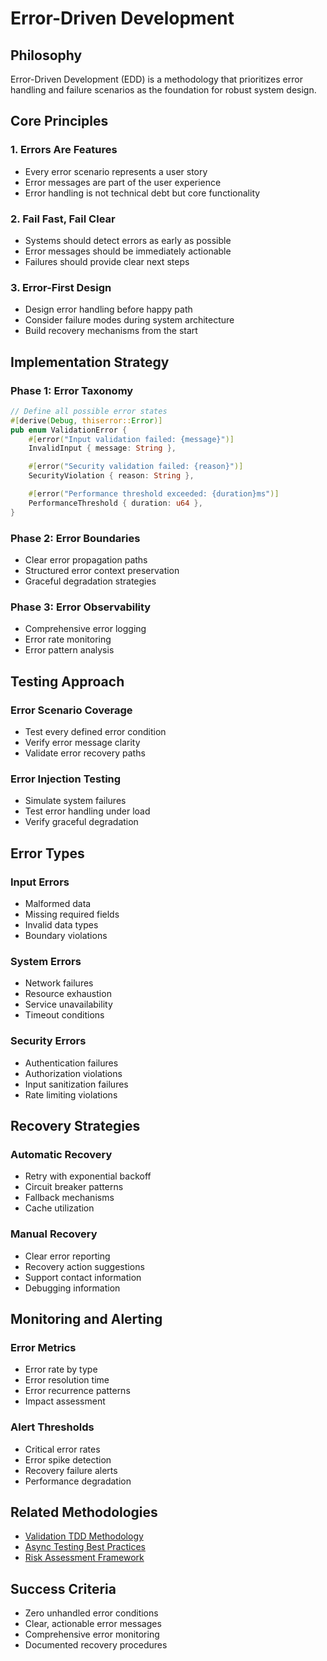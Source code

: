 # Error-Driven Development

## Philosophy

Error-Driven Development (EDD) is a methodology that prioritizes error handling and failure scenarios as the foundation for robust system design.

## Core Principles

### 1. Errors Are Features
- Every error scenario represents a user story
- Error messages are part of the user experience
- Error handling is not technical debt but core functionality

### 2. Fail Fast, Fail Clear
- Systems should detect errors as early as possible
- Error messages should be immediately actionable
- Failures should provide clear next steps

### 3. Error-First Design
- Design error handling before happy path
- Consider failure modes during system architecture
- Build recovery mechanisms from the start

## Implementation Strategy

### Phase 1: Error Taxonomy
```rust
// Define all possible error states
#[derive(Debug, thiserror::Error)]
pub enum ValidationError {
    #[error("Input validation failed: {message}")]
    InvalidInput { message: String },

    #[error("Security validation failed: {reason}")]
    SecurityViolation { reason: String },

    #[error("Performance threshold exceeded: {duration}ms")]
    PerformanceThreshold { duration: u64 },
}
```

### Phase 2: Error Boundaries
- Clear error propagation paths
- Structured error context preservation
- Graceful degradation strategies

### Phase 3: Error Observability
- Comprehensive error logging
- Error rate monitoring
- Error pattern analysis

## Testing Approach

### Error Scenario Coverage
- Test every defined error condition
- Verify error message clarity
- Validate error recovery paths

### Error Injection Testing
- Simulate system failures
- Test error handling under load
- Verify graceful degradation

## Error Types

### Input Errors
- Malformed data
- Missing required fields
- Invalid data types
- Boundary violations

### System Errors
- Network failures
- Resource exhaustion
- Service unavailability
- Timeout conditions

### Security Errors
- Authentication failures
- Authorization violations
- Input sanitization failures
- Rate limiting violations

## Recovery Strategies

### Automatic Recovery
- Retry with exponential backoff
- Circuit breaker patterns
- Fallback mechanisms
- Cache utilization

### Manual Recovery
- Clear error reporting
- Recovery action suggestions
- Support contact information
- Debugging information

## Monitoring and Alerting

### Error Metrics
- Error rate by type
- Error resolution time
- Error recurrence patterns
- Impact assessment

### Alert Thresholds
- Critical error rates
- Error spike detection
- Recovery failure alerts
- Performance degradation

## Related Methodologies

- [Validation TDD Methodology](validation-tdd-methodology.md)
- [Async Testing Best Practices](async-testing-best-practices.md)
- [Risk Assessment Framework](risk-assessment-framework.md)

## Success Criteria

- Zero unhandled error conditions
- Clear, actionable error messages
- Comprehensive error monitoring
- Documented recovery procedures